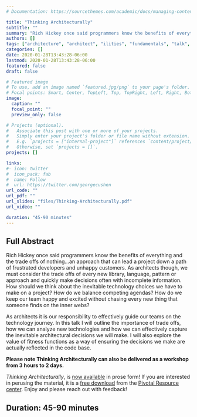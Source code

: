 ```yaml
---
# Documentation: https://sourcethemes.com/academic/docs/managing-content/

title: "Thinking Architecturally"
subtitle: ""
summary: "Rich Hickey once said programmers know the benefits of everything and the trade offs of nothing…an approach that can lead a project down a path of frustrated developers and unhappy customers."
authors: []
tags: ["architecture", "architect", "ilities", "fundamentals", "talk", "conference", "thinking", "trade-offs", "technology", "techniques", "workshop"]
categories: []
date: 2020-01-28T13:43:28-06:00
lastmod: 2020-01-28T13:43:28-06:00
featured: false
draft: false

# Featured image
# To use, add an image named `featured.jpg/png` to your page's folder.
# Focal points: Smart, Center, TopLeft, Top, TopRight, Left, Right, BottomLeft, Bottom, BottomRight.
image:
  caption: ""
  focal_point: ""
  preview_only: false

# Projects (optional).
#   Associate this post with one or more of your projects.
#   Simply enter your project's folder or file name without extension.
#   E.g. `projects = ["internal-project"]` references `content/project/deep-learning/index.md`.
#   Otherwise, set `projects = []`.
projects: []

links:
#- icon: twitter
#  icon_pack: fab
#  name: Follow
#  url: https://twitter.com/georgecushen
url_code: ""
url_pdf: ""
url_slides: "files/Thinking-Architecturally.pdf"
url_video: ""

duration: "45-90 minutes"
---
```

## Full Abstract 
Rich Hickey once said programmers know the benefits of everything and the trade offs of nothing…an approach that can lead a project down a path of frustrated developers and unhappy customers. As architects though, we must consider the trade offs of every new library, language, pattern or approach and quickly make decisions often with incomplete information. How should we think about the inevitable technology choices we have to make on a project? How do we balance competing agendas? How do we keep our team happy and excited without chasing every new thing that someone finds on the inner webs?

As architects it is our responsibility to effectively guide our teams on the technology journey. In this talk I will outline the importance of trade offs, how we can analyze new technologies and how we can effectively capture the inevitable architectural decisions we will make. I will also explore the value of fitness functions as a way of ensuring the decisions we make are actually reflected in the code base.

**Please note Thinking Architecturally can also be delivered as a workshop from 3 hours to 2 days.**

_Thinking Architecturally_, is [now available](https://content.pivotal.io/ebooks/thinking-architecturally) in prose form! If you are interested in perusing the material, it is a [free download](https://content.pivotal.io/ebooks/thinking-architecturally) from the [Pivotal Resource center](https://content.pivotal.io/resources). Enjoy and please reach out with feedback!
## Duration: 45-90 minutes

